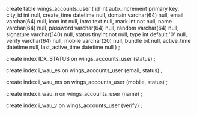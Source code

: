 
create table wings_accounts_user
(
	id int auto_increment
		primary key,
	city_id int null,
	create_time datetime null,
	domain varchar(64) null,
	email varchar(64) null,
	icon int null,
	intro text null,
	mark int not null,
	name varchar(64) null,
	password varchar(64) null,
	random varchar(64) null,
	signature varchar(140) null,
	status tinyint not null,
	type int default '0' null,
	verify varchar(64) null,
	mobile varchar(20) null,
	bundle bit null,
	active_time datetime null,
	last_active_time datetime null
)
;

create index IDX_STATUS
	on wings_accounts_user (status)
;

create index i_wau_es
	on wings_accounts_user (email, status)
;

create index i_wau_ms
	on wings_accounts_user (mobile, status)
;

create index i_wau_n
	on wings_accounts_user (name)
;

create index i_wau_v
	on wings_accounts_user (verify)
;

